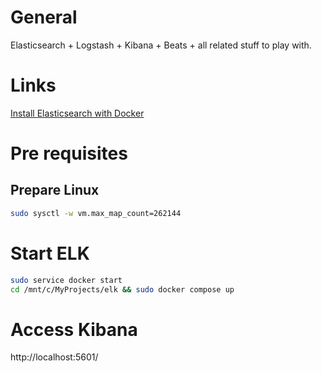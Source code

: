 # General
Elasticsearch + Logstash + Kibana + Beats + all related stuff to play with.

# Links
[Install Elasticsearch with Docker](https://www.elastic.co/guide/en/elasticsearch/reference/current/docker.html#docker)

# Pre requisites
## Prepare Linux
```bash
sudo sysctl -w vm.max_map_count=262144
```

# Start ELK
```bash
sudo service docker start
cd /mnt/c/MyProjects/elk && sudo docker compose up
```

# Access Kibana
http://localhost:5601/
